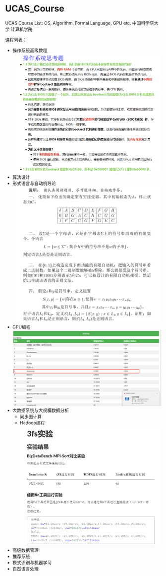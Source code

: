 # UCAS_Course
UCAS Course List: OS, Algorithm, Formal Language, GPU etc. 中国科学院大学 计算机学院 

课程列表：
- 操作系统高级教程
![alt text](image-1.png)
- 算法设计
- 形式语言与自动机导论
![alt text](image.png)
- GPU编程
![alt text](GPU编程/success.png)
- 大数据系统与大规模数据分析
    - 同步图计算
    - Hadoop编程
    ![alt text](image-2.png)
- 高级数据管理
- 推荐系统
- 模式识别与机器学习
- 自然语言处理